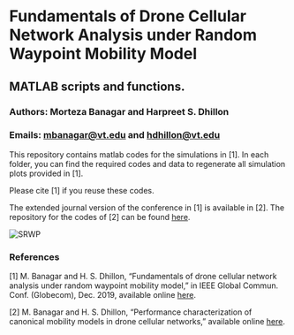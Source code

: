 # Fundamentals of Drone Cellular Network Analysis under Random Waypoint Mobility Model

## MATLAB scripts and functions.

### Authors: Morteza Banagar and Harpreet S. Dhillon

### Emails: mbanagar@vt.edu and hdhillon@vt.edu

This repository contains matlab codes for the simulations in [1]. In each folder, you can find the required codes and data to regenerate all simulation plots provided in [1].

Please cite [1] if you reuse these codes.

The extended journal version of the conference in [1] is available in [2]. The repository for the codes of [2] can be found [here](https://github.com/stochastic-geometry/Mobility-Drones).

![SRWP](https://github.com/stochastic-geometry/SRWP-Drones/blob/master/SimplifiedRandomWayPoint.jpg)

### References

[1] M. Banagar and H. S. Dhillon, “Fundamentals of drone cellular network analysis under random waypoint mobility model,” in IEEE Global Commun. Conf. (Globecom), Dec. 2019, available online [here](https://arxiv.org/abs/1908.09064).

[2] M. Banagar and H. S. Dhillon, “Performance characterization of canonical mobility models in drone cellular networks,” available online [here](https://arxiv.org/abs/1908.05243).
